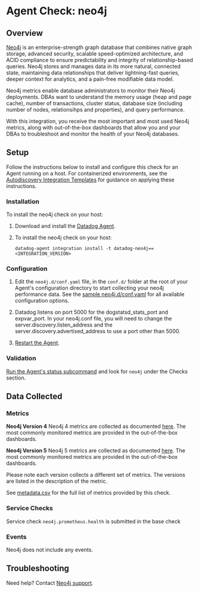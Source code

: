 # Agent Check: neo4j

## Overview

[Neo4j][1] is an enterprise-strength graph database that combines native graph storage, advanced security, scalable speed-optimized architecture, and ACID compliance to ensure predictability and integrity of relationship-based queries. Neo4j stores and manages data in its more natural, connected state, maintaining data relationships that deliver lightning-fast queries, deeper context for analytics, and a pain-free modifiable data model.

Neo4j metrics enable database administrators to monitor their Neo4j deployments. DBAs want to understand the memory usage (heap and page cache), number of transactions, cluster status, database size (including number of nodes, relationsihps and properties), and query performance. 

With this integration, you receive the most important and most used Neo4j metrics, along with out-of-the-box dashboards that allow you and your DBAs to troubleshoot and monitor the health of your Neo4j databases. 


## Setup

Follow the instructions below to install and configure this check for an Agent running on a host. For containerized environments, see the [Autodiscovery Integration Templates][2] for guidance on applying these instructions.

### Installation

To install the neo4j check on your host:

1. Download and install the [Datadog Agent][8].
2. To install the neo4j check on your host:

   ```shell
   datadog-agent integration install -t datadog-neo4j==<INTEGRATION_VERSION>
   ```

### Configuration

1. Edit the `neo4j.d/conf.yaml` file, in the `conf.d/` folder at the root of your Agent's configuration directory to start collecting your neo4j performance data. See the [sample neo4j.d/conf.yaml][3] for all available configuration options.

2. Datadog listens on port 5000 for the dogstatsd_stats_port and expvar_port. In your neo4j.conf file, you will need to change the server.discovery.listen_address and the server.discovery.advertised_address to use a port other than 5000.

3. [Restart the Agent][4].

### Validation

[Run the Agent's status subcommand][5] and look for `neo4j` under the Checks section.

## Data Collected

### Metrics

**Neo4j Version 4**
Neo4j 4 metrics are collected as documented [here][11]. The most commonly monitored metrics are provided in the out-of-the-box dashboards. 

**Neo4j Version 5**
Neo4j 5 metrics are collected as documented [here][10]. The most commonly monitored metrics are provided in the out-of-the-box dashboards. 

Please note each version collects a different set of metrics. The versions are listed in the description of the metric.

See [metadata.csv][6] for the full list of metrics provided by this check.

### Service Checks

Service check `neo4j.prometheus.health` is submitted in the base check

### Events

Neo4j does not include any events.

## Troubleshooting

Need help? Contact [Neo4j support][7].

[1]: https://neo4j.com/
[2]: https://docs.datadoghq.com/agent/autodiscovery/integrations
[3]: https://github.com/DataDog/integrations-extras/blob/master/neo4j/datadog_checks/neo4j/data/conf.yaml.example
[4]: https://docs.datadoghq.com/agent/guide/agent-commands/#start-stop-and-restart-the-agent
[5]: https://docs.datadoghq.com/agent/guide/agent-commands/#agent-status-and-information
[6]: https://github.com/DataDog/integrations-extras/blob/master/neo4j/metadata.csv
[7]: mailto:support@neo4j.com
[8]: https://app.datadoghq.com/account/settings#agent
[9]: https://neo4j.com/docs/upgrade-migration-guide/current/version-5/migration/install-and-configure/#_performance_metrics
[10]: https://neo4j.com/docs/operations-manual/5/monitoring/metrics/reference/
[11]: https://neo4j.com/docs/operations-manual/4.4/monitoring/metrics/reference/
[12]: https://docs.datadoghq.com/agent/guide/agent-configuration-files/?tab=agentv6v7